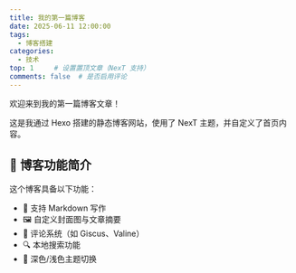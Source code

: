 ```yaml
---
title: 我的第一篇博客
date: 2025-06-11 12:00:00
tags:
  - 博客搭建
categories:
  - 技术
top: 1     # 设置置顶文章（NexT 支持）
comments: false  # 是否启用评论
---
```


欢迎来到我的第一篇博客文章！

这是我通过 Hexo 搭建的静态博客网站，使用了 NexT 主题，并自定义了首页内容。

<!-- more -->

## 🧩 博客功能简介

这个博客具备以下功能：

- 📝 支持 Markdown 写作
- 🖼️ 自定义封面图与文章摘要
- 💬 评论系统（如 Giscus、Valine）
- 🔍 本地搜索功能
- 🌙 深色/浅色主题切换

